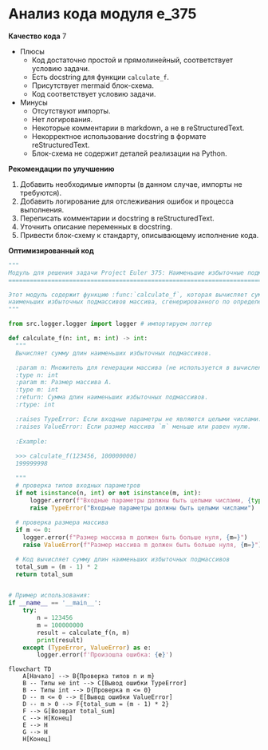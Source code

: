 # Анализ кода модуля e_375

**Качество кода**
7
-  Плюсы
    - Код достаточно простой и прямолинейный, соответствует условию задачи.
    - Есть docstring для функции `calculate_f`.
    - Присутствует mermaid блок-схема.
    - Код соответствует условию задачи.
-  Минусы
    - Отсутствуют импорты.
    - Нет логирования.
    -  Некоторые комментарии в markdown, а не в reStructuredText.
    -  Некорректное использование docstring в формате reStructuredText.
    - Блок-схема не содержит деталей реализации на Python.

**Рекомендации по улучшению**
1. Добавить необходимые импорты (в данном случае, импорты не требуются).
2. Добавить логирование для отслеживания ошибок и процесса выполнения.
3. Переписать комментарии и docstring в reStructuredText.
4. Уточнить описание переменных в docstring.
5. Привести блок-схему к стандарту, описывающему исполнение кода.

**Оптимизированный код**
```python
"""
Модуль для решения задачи Project Euler 375: Наименьшие избыточные подмассивы
===========================================================================

Этот модуль содержит функцию :func:`calculate_f`, которая вычисляет сумму длин
наименьших избыточных подмассивов массива, сгенерированного по определенному правилу.
"""

from src.logger.logger import logger # импортируем логгер

def calculate_f(n: int, m: int) -> int:
  """
  Вычисляет сумму длин наименьших избыточных подмассивов.

  :param n: Множитель для генерации массива (не используется в вычислениях).
  :type n: int
  :param m: Размер массива A.
  :type m: int
  :return: Сумма длин наименьших избыточных подмассивов.
  :rtype: int

  :raises TypeError: Если входные параметры не являются целыми числами.
  :raises ValueError: Если размер массива `m` меньше или равен нулю.
  
  :Example:
  
  >>> calculate_f(123456, 100000000)
  199999998

  """
  # проверка типов входных параметров
  if not isinstance(n, int) or not isinstance(m, int):
      logger.error(f"Входные параметры должны быть целыми числами, {type(n)=}, {type(m)=}")
      raise TypeError("Входные параметры должны быть целыми числами")
  
  # проверка размера массива
  if m <= 0:
    logger.error(f"Размер массива m должен быть больше нуля, {m=}")
    raise ValueError(f"Размер массива m должен быть больше нуля, {m=}")

  # Код вычисляет сумму длин наименьших избыточных подмассивов
  total_sum = (m - 1) * 2
  return total_sum


# Пример использования:
if __name__ == '__main__':
    try:
        n = 123456
        m = 100000000
        result = calculate_f(n, m)
        print(result)
    except (TypeError, ValueError) as e:
        logger.error(f'Произошла ошибка: {e}')
```

```mermaid
flowchart TD
    A[Начало] --> B{Проверка типов n и m}
    B -- Типы не int --> C[Вывод ошибки TypeError]
    B -- Типы int --> D{Проверка m <= 0}
    D -- m <= 0 --> E[Вывод ошибки ValueError]
    D -- m > 0 --> F{total_sum = (m - 1) * 2}
    F --> G[Возврат total_sum]
    C --> H[Конец]
    E --> H
    G --> H
    H[Конец]
```